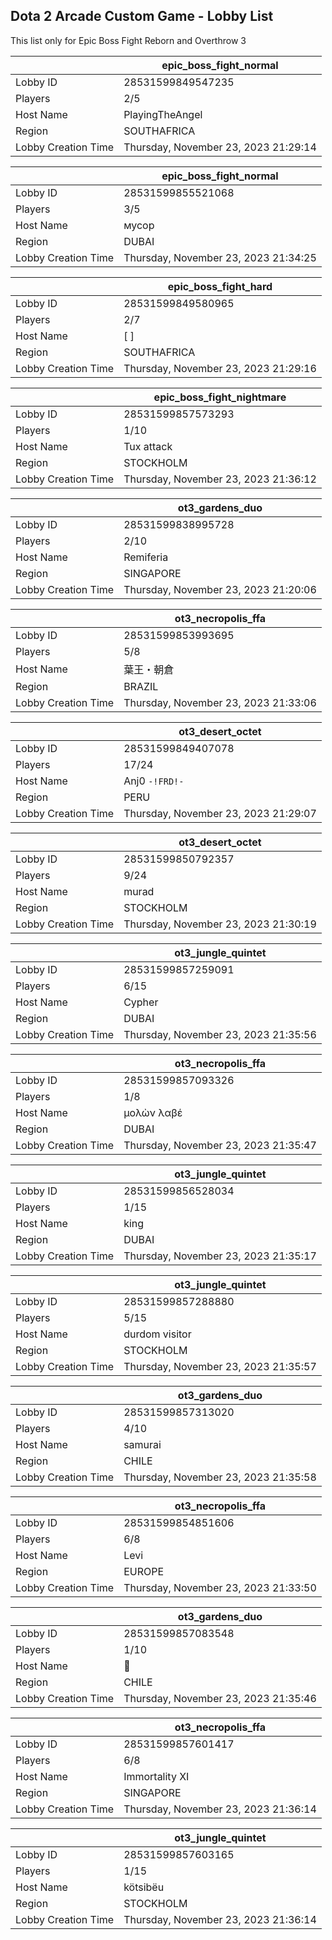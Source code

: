 ## Dota 2 Arcade Custom Game - Lobby List

This list only for Epic Boss Fight Reborn and Overthrow 3

|  | epic_boss_fight_normal |
| ------ | ------ |
| Lobby ID | 28531599849547235 |
| Players | 2/5 |
| Host Name | PlayingTheAngel |
| Region | SOUTHAFRICA |
| Lobby Creation Time | Thursday, November 23, 2023 21:29:14 |


|  | epic_boss_fight_normal |
| ------ | ------ |
| Lobby ID | 28531599855521068 |
| Players | 3/5 |
| Host Name | мусор |
| Region | DUBAI |
| Lobby Creation Time | Thursday, November 23, 2023 21:34:25 |


|  | epic_boss_fight_hard |
| ------ | ------ |
| Lobby ID | 28531599849580965 |
| Players | 2/7 |
| Host Name | [ ] |
| Region | SOUTHAFRICA |
| Lobby Creation Time | Thursday, November 23, 2023 21:29:16 |


|  | epic_boss_fight_nightmare |
| ------ | ------ |
| Lobby ID | 28531599857573293 |
| Players | 1/10 |
| Host Name | Tux attack |
| Region | STOCKHOLM |
| Lobby Creation Time | Thursday, November 23, 2023 21:36:12 |


|  | ot3_gardens_duo |
| ------ | ------ |
| Lobby ID | 28531599838995728 |
| Players | 2/10 |
| Host Name | Remiferia |
| Region | SINGAPORE |
| Lobby Creation Time | Thursday, November 23, 2023 21:20:06 |


|  | ot3_necropolis_ffa |
| ------ | ------ |
| Lobby ID | 28531599853993695 |
| Players | 5/8 |
| Host Name | 葉王・朝倉 |
| Region | BRAZIL |
| Lobby Creation Time | Thursday, November 23, 2023 21:33:06 |


|  | ot3_desert_octet |
| ------ | ------ |
| Lobby ID | 28531599849407078 |
| Players | 17/24 |
| Host Name | Anj0 `-!FRD!-` |
| Region | PERU |
| Lobby Creation Time | Thursday, November 23, 2023 21:29:07 |


|  | ot3_desert_octet |
| ------ | ------ |
| Lobby ID | 28531599850792357 |
| Players | 9/24 |
| Host Name | murad |
| Region | STOCKHOLM |
| Lobby Creation Time | Thursday, November 23, 2023 21:30:19 |


|  | ot3_jungle_quintet |
| ------ | ------ |
| Lobby ID | 28531599857259091 |
| Players | 6/15 |
| Host Name | Cypher |
| Region | DUBAI |
| Lobby Creation Time | Thursday, November 23, 2023 21:35:56 |


|  | ot3_necropolis_ffa |
| ------ | ------ |
| Lobby ID | 28531599857093326 |
| Players | 1/8 |
| Host Name | μολὼν λαβέ |
| Region | DUBAI |
| Lobby Creation Time | Thursday, November 23, 2023 21:35:47 |


|  | ot3_jungle_quintet |
| ------ | ------ |
| Lobby ID | 28531599856528034 |
| Players | 1/15 |
| Host Name | king |
| Region | DUBAI |
| Lobby Creation Time | Thursday, November 23, 2023 21:35:17 |


|  | ot3_jungle_quintet |
| ------ | ------ |
| Lobby ID | 28531599857288880 |
| Players | 5/15 |
| Host Name | durdom visitor |
| Region | STOCKHOLM |
| Lobby Creation Time | Thursday, November 23, 2023 21:35:57 |


|  | ot3_gardens_duo |
| ------ | ------ |
| Lobby ID | 28531599857313020 |
| Players | 4/10 |
| Host Name | samurai |
| Region | CHILE |
| Lobby Creation Time | Thursday, November 23, 2023 21:35:58 |


|  | ot3_necropolis_ffa |
| ------ | ------ |
| Lobby ID | 28531599854851606 |
| Players | 6/8 |
| Host Name | Levi |
| Region | EUROPE |
| Lobby Creation Time | Thursday, November 23, 2023 21:33:50 |


|  | ot3_gardens_duo |
| ------ | ------ |
| Lobby ID | 28531599857083548 |
| Players | 1/10 |
| Host Name | 👿 |
| Region | CHILE |
| Lobby Creation Time | Thursday, November 23, 2023 21:35:46 |


|  | ot3_necropolis_ffa |
| ------ | ------ |
| Lobby ID | 28531599857601417 |
| Players | 6/8 |
| Host Name | Immortality XI |
| Region | SINGAPORE |
| Lobby Creation Time | Thursday, November 23, 2023 21:36:14 |


|  | ot3_jungle_quintet |
| ------ | ------ |
| Lobby ID | 28531599857603165 |
| Players | 1/15 |
| Host Name | kötsibëu |
| Region | STOCKHOLM |
| Lobby Creation Time | Thursday, November 23, 2023 21:36:14 |


